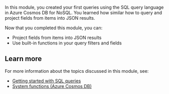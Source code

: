In this module, you created your first queries using the SQL query language in Azure Cosmos DB for NoSQL. You learned how similar how to query and project fields from items into JSON results.

Now that you completed this module, you can:

- Project fields from items into JSON results
- Use built-in functions in your query filters and fields

## Learn more

For more information about the topics discussed in this module, see:

- [Getting started with SQL queries][/azure/cosmos-db/sql/sql-query-getting-started]
- [System functions (Azure Cosmos DB)][/azure/cosmos-db/sql/sql-query-system-functions]

[/azure/cosmos-db/sql/sql-query-getting-started]: /azure/cosmos-db/sql/sql-query-getting-started
[/azure/cosmos-db/sql/sql-query-system-functions]: /azure/cosmos-db/sql/sql-query-system-functions
